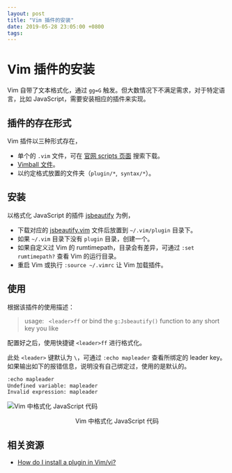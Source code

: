 ```yaml
---
layout: post
title: "Vim 插件的安装"
date: 2019-05-28 23:05:00 +0800
tags: 
---
```

    
# Vim 插件的安装

Vim 自带了文本格式化，通过 `gg=G` 触发。但大数情况下不满足需求，对于特定语言，比如 JavaScript，需要安装相应的插件来实现。

## 插件的存在形式

Vim 插件以三种形式存在，
- 单个的 `.vim` 文件，可在 [官网 scripts 页面](https://www.vim.org/scripts/index.php) 搜索下载。
- [Vimball 文件](https://www.vim.org/scripts/script.php?script_id=1502)。
- 以约定格式放置的文件夹（`plugin/*`,` syntax/*`）。

## 安装

以格式化 JavaScript 的插件 [jsbeautify](https://www.vim.org/scripts/script.php?script_id=2727) 为例，

- 下载对应的 [jsbeautify.vim](https://www.vim.org/scripts/download_script.php?src_id=11120) 文件后放置到 `~/.vim/plugin` 目录下。
- 如果 `~/.vim` 目录下没有 `plugin` 目录，创建一个。
- 如果自定义过 Vim 的 rumtimepath，目录会有差异，可通过 `:set rumtimepath?` 查看 Vim 的运行目录。
- 重启 Vim 或执行 `:source ~/.vimrc` 让 Vim 加载插件。

## 使用

根据该插件的使用描述：

> usage:
>  ` <leader>ff`
> or
>   bind the `g:Jsbeautify()` function to any short key you like
 
配置好之后，使用快捷键 `<leader>ff` 进行格式化。

此处 `<leader>` 键默认为 `\`，可通过 `:echo mapleader` 查看所绑定的 leader key。如果输出如下的报错信息，说明没有自己绑定过，使用的是默认的。

```sh
:echo mapleader
Undefined variable: mapleader
Invalid expression: mapleader
```

![Vim 中格式化 JavaScript 代码](https://user-images.githubusercontent.com/3783096/58380036-7aba2e80-7fde-11e9-8e5e-18e6d196dd62.gif)
<p align="center">Vim 中格式化 JavaScript 代码</p>


## 相关资源

- [How do I install a plugin in Vim/vi?](https://vi.stackexchange.com/questions/613/how-do-i-install-a-plugin-in-vim-vi)
    